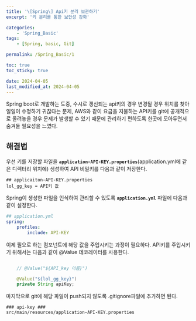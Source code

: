 ```yaml
---
title: '\[Spring\] Api키 분리 보관하기'
excerpt: '키 분리를 통한 보안성 강화'

categories:
    - 'Spring_Basic'
tags:
    - [Spring, basic, Git]

permalink: /Spring_Basic/1

toc: true
toc_sticky: true

date: 2024-04-05
last_modified_at: 2024-04-05
---
```


Spring boot로 개발하는 도중, 수시로 갱신되는 api키의 경우 변경될 경우 위치를 찾아 일일이 수정하기 귀찮다는 문제, AWS와 같이 요금을 지불하는 API키를 git에 공개적으로 올려놓을 경우 문제가 발생할 수 있기 때문에 관리하기 편하도록 한곳에 모아두면서 숨겨둘 필요성을 느꼈다.

## 해결법

우선 키를 저장할 파일을 **`application-API-KEY.properties`**(application.yml에 같은 디렉터리 위치에) 생성하여 API 비밀키를 다음과 같이 저장한다.

```properties
## applicaiton-API-KEY.properties
lol_gg_key = API키 값

```

Spring이 생성한 파일을 인식하여 관리할 수 있도록 **`application.yml`** 파일에 다음과 같이 설정한다.

```yml
## application.yml
spring:
    profiles:
        include: API-KEY
```

이제 필요로 하는 컴포넌트에 해당 값을 주입시키는 과정이 필요하다. API키를 주입시키기 위해서는 다음과 같이 @Value 데코레이터를 사용한다.

```java

    // @Value("${API_key 이름}")

    @Value("${lol_gg_key}")
    private String apiKey;

```

마지막으로 git에 해당 파일이 push되지 않도록 .gitignore파일에 추가하면 된다.

```properties
### api-key ###
src/main/resources/application-API-KEY.properties
```
